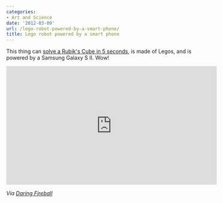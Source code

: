 ```yaml
---
categories:
- Art and Science
date: '2012-03-09'
url: /lego-robot-powered-by-a-smart-phone/
title: Lego robot powered by a smart phone
---
```


This thing can <a href="https://www.youtube.com/watch?v=_d0LfkIut2M">solve a Rubik's Cube in 5 seconds</a>, is made of Legos, and is powered by a Samsung Galaxy S II. Wow!

<iframe class="alignc" width="560" height="315" src="https://www.youtube.com/embed/_d0LfkIut2M?rel=0" frameborder="0" allowfullscreen></iframe>

<em>Via <a href="http://daringfireball.net/linked/2012/03/02/rubiks-lego">Daring Fireball</a></em>